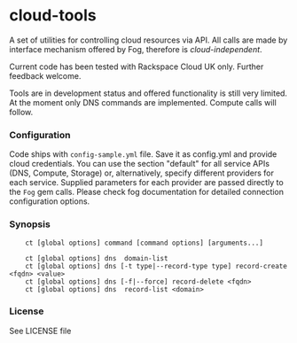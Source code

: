 cloud-tools
===========

A set of utilities for controlling cloud resources via API. All calls are made
by interface mechanism offered by Fog, therefore is *cloud-independent*.

Current code has been tested with Rackspace Cloud UK only. Further feedback welcome.

Tools are in development status and offered functionality is still very limited. At the moment
only DNS commands are implemented. Compute calls will follow.

### Configuration
Code ships with `config-sample.yml` file. Save it as config.yml and provide cloud credentials.
You can use the section "default" for all service APIs (DNS, Compute, Storage) or, alternatively,
specify different providers for each service. Supplied parameters for each provider are passed
directly to the `Fog` gem calls. Please check fog documentation for detailed connection configuration
options.

### Synopsis
```
    ct [global options] command [command options] [arguments...]

    ct [global options] dns  domain-list
    ct [global options] dns [-t type|--record-type type] record-create <fqdn> <value>
    ct [global options] dns [-f|--force] record-delete <fqdn>
    ct [global options] dns  record-list <domain>
```    

### License
See LICENSE file
